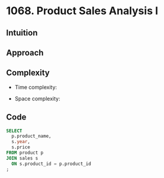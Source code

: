 # 1068. Product Sales Analysis I

## Intuition

## Approach
<!-- Describe your approach to solving the problem. -->

## Complexity

- Time complexity:
<!-- Add your time complexity here, e.g. $$O(n)$$ -->

- Space complexity:
<!-- Add your space complexity here, e.g. $$O(n)$$ -->

## Code

```sql
SELECT
  p.product_name,
  s.year,
  s.price
FROM product p
JOIN sales s
  ON s.product_id = p.product_id
;
```
